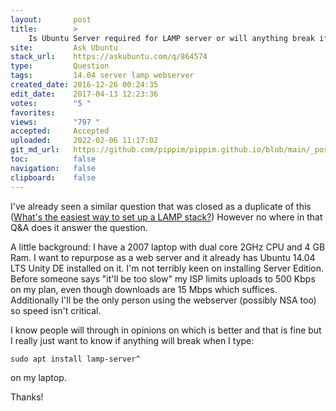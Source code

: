 ```yaml
---
layout:       post
title:        >
    Is Ubuntu Server required for LAMP server or will anything break if I install LAMP on Ubuntu Desktop?
site:         Ask Ubuntu
stack_url:    https://askubuntu.com/q/864574
type:         Question
tags:         14.04 server lamp webserver
created_date: 2016-12-26 00:24:35
edit_date:    2017-04-13 12:23:36
votes:        "5 "
favorites:    
views:        "797 "
accepted:     Accepted
uploaded:     2022-02-06 11:17:02
git_md_url:   https://github.com/pippim/pippim.github.io/blob/main/_posts/2016/2016-12-26-Is-Ubuntu-Server-required-for-LAMP-server-or-will-anything-break-if-I-install-LAMP-on-Ubuntu-Desktop_.md
toc:          false
navigation:   false
clipboard:    false
---
```


I've already seen a similar question that was closed as a duplicate of this ([What&#39;s the easiest way to set up a LAMP stack?][1]) However no where in that Q&A does it answer the question.

A little background: I have a 2007 laptop with dual core 2GHz CPU and 4 GB Ram. I want to repurpose as a web server and it already has Ubuntu 14.04 LTS Unity DE installed on it. I'm not terribly keen on installing Server Edition. Before someone says "it'll be too slow" my ISP limits uploads to 500 Kbps on my plan, even though downloads are 15 Mbps which suffices. Additionally I'll be the only person using the webserver (possibly NSA too) so speed isn't critical.

I know people will through in opinions on which is better and that is fine but I really just want to know if anything will break when I type:

``` 
sudo apt install lamp-server^
```

on my laptop.

Thanks!

  [1]: https://askubuntu.com/questions/34/whats-the-easiest-way-to-set-up-a-lamp-stack
